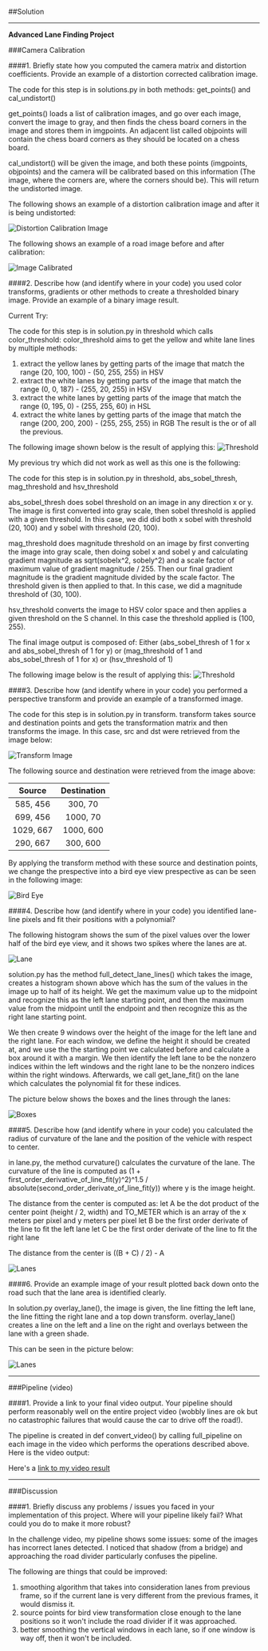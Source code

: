 ##Solution

---

**Advanced Lane Finding Project**

###Camera Calibration

####1. Briefly state how you computed the camera matrix and distortion coefficients. Provide an example of a distortion corrected calibration image.

The code for this step is in solutions.py in both methods: get_points() and cal_undistort()

get_points() loads a list of calibration images, and go over each image, convert the image to gray, and then finds the chess board corners in the image and stores them in imgpoints.
An adjacent list called objpoints will contain the chess board corners as they should be located on a chess board.

cal_undistort() will be given the image, and both these points (imgpoints, objpoints) and the camera will be calibrated based on this information (The image, where the corners are, where the corners should be).
This will return the undistorted image.

The following shows an example of a distortion calibration image and after it is being undistorted:

![Distortion Calibration Image](solutions/calibration_image.png)

The following shows an example of a road image before and after calibration:

![Image Calibrated](solutions/test_1_original_vs_calibrated.png)

####2. Describe how (and identify where in your code) you used color transforms, gradients or other methods to create a thresholded binary image.  Provide an example of a binary image result.

Current Try:

The code for this step is in solution.py in threshold which calls color_threshold:
color_threshold aims to get the yellow and white lane lines by multiple methods:
1. extract the yellow lanes by getting parts of the image that match the range (20, 100, 100) - (50, 255, 255) in HSV
2. extract the white lanes by getting parts of the image that match the range (0, 0, 187) - (255, 20, 255) in HSV
3. extract the white lanes by getting parts of the image that match the range (0, 195, 0) - (255, 255, 60) in HSL
4. extract the white lanes by getting parts of the image that match the range (200, 200, 200) - (255, 255, 255) in RGB
The result is the or of all the previous.

The following image shown below is the result of applying this:
![Threshold](solutions/threshold_new.png)

My previous try which did not work as well as this one is the following:

The code for this step is in solution.py in threshold, abs_sobel_thresh, mag_threshold and hsv_threshold

abs_sobel_thresh does sobel threshold on an image in any direction x or y. The image is first converted into gray scale, then sobel threshold is applied with a given threshold.
In this case, we did did both x sobel with threshold (20, 100) and y sobel with threshold (20, 100).

mag_threshold does magnitude threshold on an image by first converting the image into gray scale, then doing sobel x and sobel y and calculating gradient magnitude as sqrt(sobelx^2, sobely^2) and a scale factor of maximum value of gradient magnitude / 255. Then our final gradient magnitude is the gradient magnitude divided by the scale factor. The threshold given is then applied to that.
In this case, we did a magnitude threshold of (30, 100).

hsv_threshold converts the image to HSV color space and then applies a given threshold on the S channel. In this case the threshold applied is (100, 255).

The final image output is composed of:
Either (abs_sobel_thresh of 1 for x and abs_sobel_thresh of 1 for y)
or (mag_threshold of 1 and abs_sobel_thresh of 1 for x)
or (hsv_threshold of 1)

The following image below is the result of applying this:
![Threshold](solutions/threshold.png)

####3. Describe how (and identify where in your code) you performed a perspective transform and provide an example of a transformed image.

The code for this step is in solution.py in transform.
transform takes source and destination points and gets the transformation matrix and then transforms the image.
In this case, src and dst were retrieved from the image below:

![Transform Image](test_images/test1.jpg)


The following source and destination were retrieved from the image above:

| Source        | Destination   | 
|:-------------:|:-------------:| 
| 585, 456      | 300, 70       |
| 699, 456      | 1000, 70      |
| 1029, 667     | 1000, 600     |
| 290, 667      | 300, 600      |




By applying the transform method with these source and destination points, we change the prespective into a bird eye view prespective as can be seen in the following image:


![Bird Eye](solutions/bird_eye.png)

####4. Describe how (and identify where in your code) you identified lane-line pixels and fit their positions with a polynomial?

The following histogram shows the sum of the pixel values over the lower half of the bird eye view, and it shows two spikes where the lanes are at.

![Lane](solutions/histogram.png)

solution.py has the method full_detect_lane_lines() which takes the image, creates a histogram shown above which has the sum of the values in the image up to half of its height.
We get the maximum value up to the midpoint and recognize this as the left lane starting point, and then the maximum value from the midpoint until the endpoint and then recognize this as the right lane starting point.

We then create 9 windows over the height of the image for the left lane and the right lane.
For each window, we define the height it should be created at, and we use the the starting point we calculated before and calculate a box around it with a margin.
We then identify the left lane to be the nonzero indices within the left windows and the right lane to be the nonzero indices within the right windows.
Afterwards, we call get_lane_fit() on the lane which calculates the polynomial fit for these indices.

The picture below shows the boxes and the lines through the lanes:

![Boxes](solutions/f_boxes.png)

####5. Describe how (and identify where in your code) you calculated the radius of curvature of the lane and the position of the vehicle with respect to center.

in lane.py, the method curvature() calculates the curvature of the lane.
The curvature of the line is computed as (1 + first_order_derivative_of_line_fit(y)^2)^1.5 / absolute(second_order_derivate_of_line_fit(y)) where y is the image height.

The distance from the center is computed as:
 let A be the dot product of the center point (height / 2, width) and TO_METER which is an array of the x meters per pixel and y meters per pixel
 let B be the first order derivate of the line to fit the left lane
 let C be the first order derivate of the line to fit the right lane

 The distance from the center is ((B + C) / 2) - A

![Lanes](solutions/f_lanes.png)

####6. Provide an example image of your result plotted back down onto the road such that the lane area is identified clearly.

In solution.py overlay_lane(), the image is given, the line fitting the left lane, the line fitting the right lane and a top down transform.
overlay_lane() creates a line on the left and a line on the right and overlays between the lane with a green shade.

This can be seen in the picture below:

![Lanes](solutions/f_lanes.png)

---

###Pipeline (video)

####1. Provide a link to your final video output.  Your pipeline should perform reasonably well on the entire project video (wobbly lines are ok but no catastrophic failures that would cause the car to drive off the road!).

The pipeline is created in def convert_video() by calling full_pipeline on each image in the video which performs the operations described above.
Here is the video output:

Here's a [link to my video result](https://youtu.be/OHRQfqGtE8I)

---

###Discussion

####1. Briefly discuss any problems / issues you faced in your implementation of this project.  Where will your pipeline likely fail?  What could you do to make it more robust?

In the challenge video, my pipeline shows some issues: some of the images has incorrect lanes detected.
I noticed that shadow (from a bridge) and approaching the road divider particularly confuses the pipeline.

The following are things that could be improved:
1. smoothing algorithm that takes into consideration lanes from previous frame, so if the current lane is very different from the previous frames, it would dismiss it.
2. source points for bird view transformation close enough to the lane positions so it won't include the road divider if it was approached.
3. better smoothing the vertical windows in each lane, so if one window is way off, then it won't be included.